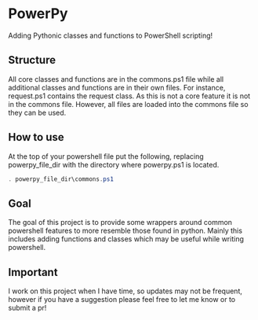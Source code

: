 # PowerPy
Adding Pythonic classes and functions to PowerShell scripting!

## Structure
All core classes and functions are in the commons.ps1 file while all additional classes and functions are in their own files. For instance, request.ps1 contains 
the request class. As this is not a core feature it is not in the commons file. However, all files are loaded into the commons file so they can be used.

## How to use
At the top of your powershell file put the following, replacing powerpy_file_dir with the directory where powerpy.ps1 is located.
```powershell
. powerpy_file_dir\commons.ps1
```

## Goal
The goal of this project is to provide some wrappers around common powershell features to more resemble those found in python. Mainly this includes adding functions and classes which may be useful while writing powershell.

## Important
I work on this project when I have time, so updates may not be frequent, however if you have a suggestion please feel free to let me know or to submit a pr!
